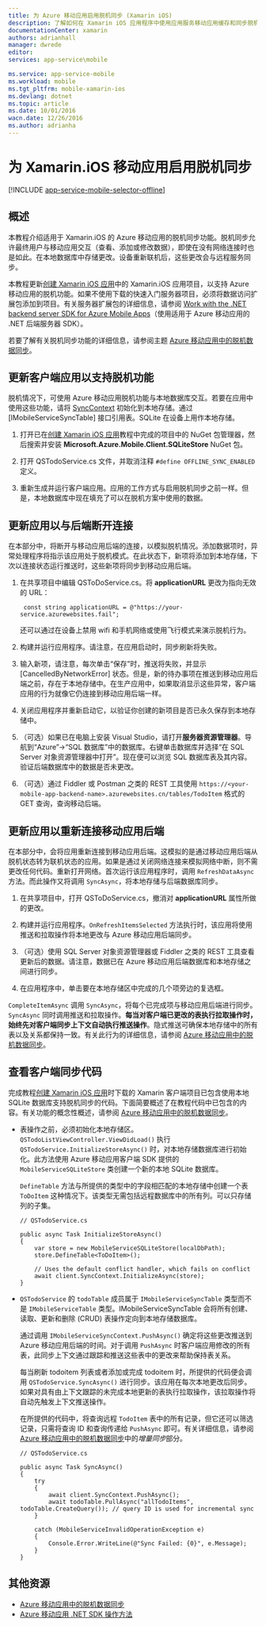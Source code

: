 ```yaml
---
title: 为 Azure 移动应用启用脱机同步 (Xamarin iOS)
description: 了解如何在 Xamarin iOS 应用程序中使用应用服务移动应用缓存和同步脱机数据
documentationCenter: xamarin
authors: adrianhall
manager: dwrede
editor: 
services: app-service\mobile

ms.service: app-service-mobile
ms.workload: mobile
ms.tgt_pltfrm: mobile-xamarin-ios
ms.devlang: dotnet
ms.topic: article
ms.date: 10/01/2016
wacn.date: 12/26/2016
ms.author: adrianha
---
```


# 为 Xamarin.iOS 移动应用启用脱机同步

[!INCLUDE [app-service-mobile-selector-offline](../../includes/app-service-mobile-selector-offline.md)]

## 概述

本教程介绍适用于 Xamarin.iOS 的 Azure 移动应用的脱机同步功能。脱机同步允许最终用户与移动应用交互（查看、添加或修改数据），即使在没有网络连接时也是如此。在本地数据库中存储更改。设备重新联机后，这些更改会与远程服务同步。

本教程更新[创建 Xamarin iOS 应用]中的 Xamarin.iOS 应用项目，以支持 Azure 移动应用的脱机功能。如果不使用下载的快速入门服务器项目，必须将数据访问扩展包添加到项目。有关服务器扩展包的详细信息，请参阅 [Work with the .NET backend server SDK for Azure Mobile Apps](./app-service-mobile-dotnet-backend-how-to-use-server-sdk.md)（使用适用于 Azure 移动应用的 .NET 后端服务器 SDK）。

若要了解有关脱机同步功能的详细信息，请参阅主题 [Azure 移动应用中的脱机数据同步]。

## 更新客户端应用以支持脱机功能

脱机情况下，可使用 Azure 移动应用脱机功能与本地数据库交互。若要在应用中使用这些功能，请将 [SyncContext] 初始化到本地存储。通过 [IMobileServiceSyncTable] 接口引用表。SQLite 在设备上用作本地存储。

1. 打开已在[创建 Xamarin iOS 应用]教程中完成的项目中的 NuGet 包管理器，然后搜索并安装 **Microsoft.Azure.Mobile.Client.SQLiteStore** NuGet 包。

2. 打开 QSTodoService.cs 文件，并取消注释 `#define OFFLINE_SYNC_ENABLED` 定义。

3. 重新生成并运行客户端应用。应用的工作方式与启用脱机同步之前一样。但是，本地数据库中现在填充了可以在脱机方案中使用的数据。

## <a name="update-sync"></a>更新应用以与后端断开连接

在本部分中，将断开与移动应用后端的连接，以模拟脱机情况。添加数据项时，异常处理程序将指示该应用处于脱机模式。在此状态下，新项将添加到本地存储，下次以连接状态运行推送时，这些新项将同步到移动应用后端。

1. 在共享项目中编辑 QSToDoService.cs。将 **applicationURL** 更改为指向无效的 URL：

    ```
     const string applicationURL = @"https://your-service.azurewebsites.fail";
    ```

    还可以通过在设备上禁用 wifi 和手机网络或使用飞行模式来演示脱机行为。

2. 构建并运行应用程序。请注意，在应用启动时，同步刷新将失败。

3. 输入新项，请注意，每次单击“保存”时，推送将失败，并显示 [CancelledByNetworkError] 状态。但是，新的待办事项在推送到移动应用后端之前，存在于本地存储中。在生产应用中，如果取消显示这些异常，客户端应用的行为就像它仍连接到移动应用后端一样。

4. 关闭应用程序并重新启动它，以验证你创建的新项目是否已永久保存到本地存储中。

5. （可选）如果已在电脑上安装 Visual Studio，请打开**服务器资源管理器**。导航到“Azure”->“SQL 数据库”中的数据库。右键单击数据库并选择“在 SQL Server 对象资源管理器中打开”。现在便可以浏览 SQL 数据库表及其内容。验证后端数据库中的数据是否未更改。

6. （可选）通过 Fiddler 或 Postman 之类的 REST 工具使用 `https://<your-mobile-app-backend-name>.azurewebsites.cn/tables/TodoItem` 格式的 GET 查询，查询移动后端。

## <a name="update-online-app"></a>更新应用以重新连接移动应用后端

在本部分中，会将应用重新连接到移动应用后端。这模拟的是通过移动应用后端从脱机状态转为联机状态的应用。如果是通过关闭网络连接来模拟网络中断，则不需更改任何代码。重新打开网络。首次运行该应用程序时，调用 `RefreshDataAsync` 方法。而此操作又将调用 `SyncAsync`，将本地存储与后端数据库同步。

1. 在共享项目中，打开 QSToDoService.cs，撤消对 **applicationURL** 属性所做的更改。

2. 构建并运行应用程序。`OnRefreshItemsSelected` 方法执行时，该应用将使用推送和拉取操作将本地更改与 Azure 移动应用后端同步。

3. （可选）使用 SQL Server 对象资源管理器或 Fiddler 之类的 REST 工具查看更新后的数据。请注意，数据已在 Azure 移动应用后端数据库和本地存储之间进行同步。

4. 在应用程序中，单击要在本地存储区中完成的几个项旁边的复选框。

  `CompleteItemAsync` 调用 `SyncAsync`，将每个已完成项与移动应用后端进行同步。`SyncAsync` 同时调用推送和拉取操作。**每当对客户端已更改的表执行拉取操作时，始终先对客户端同步上下文自动执行推送操作**。隐式推送可确保本地存储中的所有表以及关系都保持一致。有关此行为的详细信息，请参阅 [Azure 移动应用中的脱机数据同步]。

## 查看客户端同步代码

完成教程[创建 Xamarin iOS 应用]时下载的 Xamarin 客户端项目已包含使用本地 SQLite 数据库支持脱机同步的代码。下面简要概述了在教程代码中已包含的内容。有关功能的概念性概述，请参阅 [Azure 移动应用中的脱机数据同步]。

* 表操作之前，必须初始化本地存储区。`QSTodoListViewController.ViewDidLoad()` 执行 `QSTodoService.InitializeStoreAsync()` 时，对本地存储数据库进行初始化。此方法使用 Azure 移动应用客户端 SDK 提供的 `MobileServiceSQLiteStore` 类创建一个新的本地 SQLite 数据库。

    `DefineTable` 方法与所提供的类型中的字段相匹配的本地存储中创建一个表 `ToDoItem` 这种情况下。该类型无需包括远程数据库中的所有列。可以只存储列的子集。

    ```
    // QSTodoService.cs

    public async Task InitializeStoreAsync()
    {
        var store = new MobileServiceSQLiteStore(localDbPath);
        store.DefineTable<ToDoItem>();

        // Uses the default conflict handler, which fails on conflict
        await client.SyncContext.InitializeAsync(store);
    }
    ```

* `QSTodoService` 的 `todoTable` 成员属于 `IMobileServiceSyncTable` 类型而不是 `IMobileServiceTable` 类型。IMobileServiceSyncTable 会将所有创建、读取、更新和删除 (CRUD) 表操作定向到本地存储数据库。

    通过调用 `IMobileServiceSyncContext.PushAsync()` 确定将这些更改推送到 Azure 移动应用后端的时间。对于调用 `PushAsync` 时客户端应用修改的所有表，此同步上下文通过跟踪和推送这些表中的更改来帮助保持表关系。

    每当刷新 todoitem 列表或者添加或完成 todoitem 时，所提供的代码便会调用 `QSTodoService.SyncAsync()` 进行同步。该应用在每次本地更改后同步。如果对具有由上下文跟踪的未完成本地更新的表执行拉取操作，该拉取操作将自动先触发上下文推送操作。

    在所提供的代码中，将查询远程 `TodoItem` 表中的所有记录，但它还可以筛选记录，只需将查询 ID 和查询传递给 `PushAsync` 即可。有关详细信息，请参阅 [Azure 移动应用中的脱机数据同步]中的*增量同步*部分。

    <!-- Need updated conflict handling info : `InitializeAsync` uses the default conflict handler, which fails whenever there is a conflict. To provide a custom conflict handler, see the tutorial [Handling conflicts with offline support for Mobile Services].
    -->

    ```
    // QSTodoService.cs

    public async Task SyncAsync()
    {
        try
        {
            await client.SyncContext.PushAsync();
            await todoTable.PullAsync("allTodoItems", todoTable.CreateQuery()); // query ID is used for incremental sync
        }

        catch (MobileServiceInvalidOperationException e)
        {
            Console.Error.WriteLine(@"Sync Failed: {0}", e.Message);
        }
    }
    ```

## 其他资源

* [Azure 移动应用中的脱机数据同步]
* [Azure 移动应用 .NET SDK 操作方法][8]

<!-- Images -->

<!-- URLs. -->
[创建 Xamarin iOS 应用]: ./app-service-mobile-xamarin-ios-get-started.md
[Azure 移动应用中的脱机数据同步]: ./app-service-mobile-offline-data-sync.md
[SyncContext]: https://msdn.microsoft.com/zh-cn/library/azure/microsoft.windowsazure.mobileservices.mobileserviceclient.synccontext(v=azure.10).aspx
[8]: ./app-service-mobile-dotnet-how-to-use-client-library.md

<!---HONumber=Mooncake_0919_2016-->